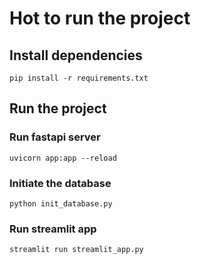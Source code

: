 # Hot to run the project

## Install dependencies
```
pip install -r requirements.txt
```

## Run the project

### Run fastapi server

```
uvicorn app:app --reload
```

### Initiate the database

```
python init_database.py
```

### Run streamlit app

```
streamlit run streamlit_app.py
```